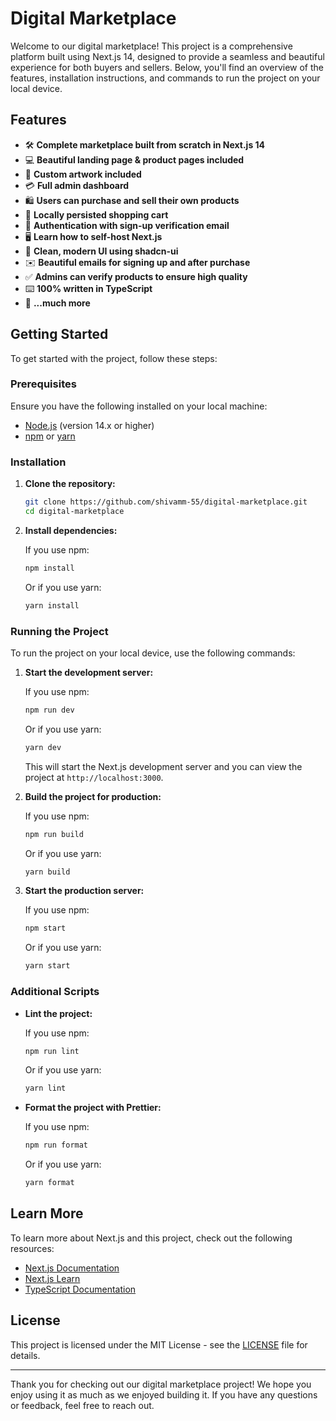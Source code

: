 # Digital Marketplace

Welcome to our digital marketplace! This project is a comprehensive platform built using Next.js 14, designed to provide a seamless and beautiful experience for both buyers and sellers. Below, you'll find an overview of the features, installation instructions, and commands to run the project on your local device.

## Features

- 🛠️ **Complete marketplace built from scratch in Next.js 14**
- 💻 **Beautiful landing page & product pages included**
- 🎨 **Custom artwork included**
- 💳 **Full admin dashboard**
- 🛍️ **Users can purchase and sell their own products**
- 🛒 **Locally persisted shopping cart**
- 🔑 **Authentication with sign-up verification email**
- 🖥️ **Learn how to self-host Next.js**
- 🌟 **Clean, modern UI using shadcn-ui**
- ✉️ **Beautiful emails for signing up and after purchase**
- ✅ **Admins can verify products to ensure high quality**
- ⌨️ **100% written in TypeScript**
- 🎁 **...much more**

## Getting Started

To get started with the project, follow these steps:

### Prerequisites

Ensure you have the following installed on your local machine:

- [Node.js](https://nodejs.org/) (version 14.x or higher)
- [npm](https://www.npmjs.com/) or [yarn](https://yarnpkg.com/)

### Installation

1. **Clone the repository:**

    ```sh
    git clone https://github.com/shivamm-55/digital-marketplace.git
    cd digital-marketplace
    ```

2. **Install dependencies:**

    If you use npm:

    ```sh
    npm install
    ```

    Or if you use yarn:

    ```sh
    yarn install
    ```

### Running the Project

To run the project on your local device, use the following commands:

1. **Start the development server:**

    If you use npm:

    ```sh
    npm run dev
    ```

    Or if you use yarn:

    ```sh
    yarn dev
    ```

    This will start the Next.js development server and you can view the project at `http://localhost:3000`.

2. **Build the project for production:**

    If you use npm:

    ```sh
    npm run build
    ```

    Or if you use yarn:

    ```sh
    yarn build
    ```

3. **Start the production server:**

    If you use npm:

    ```sh
    npm start
    ```

    Or if you use yarn:

    ```sh
    yarn start
    ```

### Additional Scripts

- **Lint the project:**

    If you use npm:

    ```sh
    npm run lint
    ```

    Or if you use yarn:

    ```sh
    yarn lint
    ```

- **Format the project with Prettier:**

    If you use npm:

    ```sh
    npm run format
    ```

    Or if you use yarn:

    ```sh
    yarn format
    ```

## Learn More

To learn more about Next.js and this project, check out the following resources:

- [Next.js Documentation](https://nextjs.org/docs)
- [Next.js Learn](https://nextjs.org/learn)
- [TypeScript Documentation](https://www.typescriptlang.org/docs/)

## License

This project is licensed under the MIT License - see the [LICENSE](LICENSE) file for details.

---

Thank you for checking out our digital marketplace project! We hope you enjoy using it as much as we enjoyed building it. If you have any questions or feedback, feel free to reach out.
